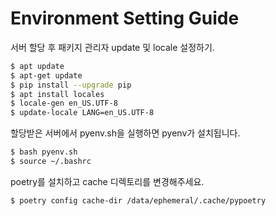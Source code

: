 # Environment Setting Guide

서버 할당 후 패키지 관리자 update 및 locale 설정하기.

```bash
$ apt update
$ apt-get update
$ pip install --upgrade pip
$ apt install locales
$ locale-gen en_US.UTF-8
$ update-locale LANG=en_US.UTF-8
```

할당받은 서버에서 pyenv.sh을 실행하면 pyenv가 설치됩니다.

```bash
$ bash pyenv.sh
$ source ~/.bashrc
```

poetry를 설치하고 cache 디렉토리를 변경해주세요.

```bash
$ poetry config cache-dir /data/ephemeral/.cache/pypoetry
```
